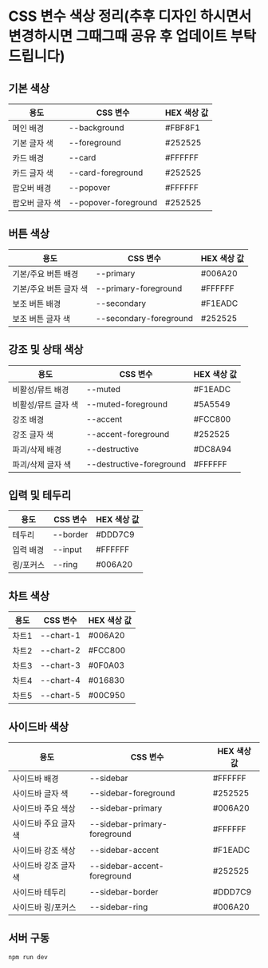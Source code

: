 # CSS 변수 색상 정리(추후 디자인 하시면서 변경하시면 그때그때 공유 후 업데이트 부탁드립니다)

## 기본 색상

| 용도           | CSS 변수             | HEX 색상 값 |
| -------------- | -------------------- | ----------- |
| 메인 배경      | --background         | #FBF8F1     |
| 기본 글자 색   | --foreground         | #252525     |
| 카드 배경      | --card               | #FFFFFF     |
| 카드 글자 색   | --card-foreground    | #252525     |
| 팝오버 배경    | --popover            | #FFFFFF     |
| 팝오버 글자 색 | --popover-foreground | #252525     |

## 버튼 색상

| 용도                   | CSS 변수               | HEX 색상 값 |
| ---------------------- | ---------------------- | ----------- |
| 기본/주요 버튼 배경    | --primary              | #006A20     |
| 기본/주요 버튼 글자 색 | --primary-foreground   | #FFFFFF     |
| 보조 버튼 배경         | --secondary            | #F1EADC     |
| 보조 버튼 글자 색      | --secondary-foreground | #252525     |

## 강조 및 상태 색상

| 용도                | CSS 변수                 | HEX 색상 값 |
| ------------------- | ------------------------ | ----------- |
| 비활성/뮤트 배경    | --muted                  | #F1EADC     |
| 비활성/뮤트 글자 색 | --muted-foreground       | #5A5549     |
| 강조 배경           | --accent                 | #FCC800     |
| 강조 글자 색        | --accent-foreground      | #252525     |
| 파괴/삭제 배경      | --destructive            | #DC8A94     |
| 파괴/삭제 글자 색   | --destructive-foreground | #FFFFFF     |

## 입력 및 테두리

| 용도      | CSS 변수 | HEX 색상 값 |
| --------- | -------- | ----------- |
| 테두리    | --border | #DDD7C9     |
| 입력 배경 | --input  | #FFFFFF     |
| 링/포커스 | --ring   | #006A20     |

## 차트 색상

| 용도  | CSS 변수  | HEX 색상 값 |
| ----- | --------- | ----------- |
| 차트1 | --chart-1 | #006A20     |
| 차트2 | --chart-2 | #FCC800     |
| 차트3 | --chart-3 | #0F0A03     |
| 차트4 | --chart-4 | #016830     |
| 차트5 | --chart-5 | #00C950     |

## 사이드바 색상

| 용도                  | CSS 변수                     | HEX 색상 값 |
| --------------------- | ---------------------------- | ----------- |
| 사이드바 배경         | --sidebar                    | #FFFFFF     |
| 사이드바 글자 색      | --sidebar-foreground         | #252525     |
| 사이드바 주요 색상    | --sidebar-primary            | #006A20     |
| 사이드바 주요 글자 색 | --sidebar-primary-foreground | #FFFFFF     |
| 사이드바 강조 색상    | --sidebar-accent             | #F1EADC     |
| 사이드바 강조 글자 색 | --sidebar-accent-foreground  | #252525     |
| 사이드바 테두리       | --sidebar-border             | #DDD7C9     |
| 사이드바 링/포커스    | --sidebar-ring               | #006A20     |

## 서버 구동

```bash
npm run dev
```

